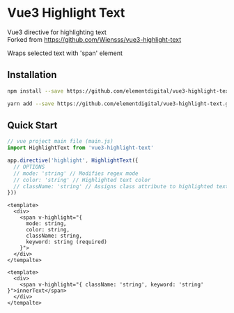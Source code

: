 # Vue3 Highlight Text

Vue3 directive for highlighting text  
Forked from https://github.com/Wiensss/vue3-highlight-text

Wraps selected text with 'span' element

## Installation

```sh
npm install --save https://github.com/elementdigital/vue3-highlight-text.git
```
```sh
yarn add --save https://github.com/elementdigital/vue3-highlight-text.git
```

## Quick Start

```js
// vue project main file (main.js)
import HighlightText from 'vue3-highlight-text'

app.directive('highlight', HighlightText({
  // OPTIONS
  // mode: 'string' // Modifies regex mode
  // color: 'string' // Highlighted text color
  // className: 'string' // Assigns class attribute to highlighted text
}))
```

```vue
<template>
  <div>
    <span v-highlight="{
      mode: string,
      color: string,
      className: string,
      keyword: string (required)
    }">
  </div>
</tempalte>
```

```vue
<template>
  <div>
    <span v-highlight="{ className: 'string', keyword: 'string' }">innerText</span>
  </div>
</tempalte>
```

